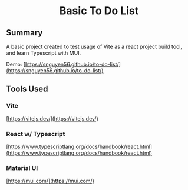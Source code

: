 <h1 align="center">
  Basic To Do List
</h1>

## Summary

A basic project created to test usage of Vite as a react project build tool, and learn Typescript with MUI.

Demo: [https://snguyen56.github.io/to-do-list/](https://snguyen56.github.io/to-do-list/)

## Tools Used

### Vite

[https://vitejs.dev/](https://vitejs.dev/)

### React w/ Typescript

[https://www.typescriptlang.org/docs/handbook/react.html](https://www.typescriptlang.org/docs/handbook/react.html)

### Material UI

[https://mui.com/](https://mui.com/)

